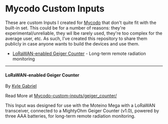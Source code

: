 # Mycodo Custom Inputs

These are custom Inputs I created for [Mycodo](https://github.com/kizniche/Mycodo) that don't quite fit with the built-in set. This could be for a number of reasons: they're experimental/unreliable, they wil lbe rarely used, they're too complex for the average user, etc. As such, I've created this repository to share them publicly in case anyone wants to build the devices and use them.

* [LoRaWAN-enabled Geiger Counter](#lorawan-enabled-geiger-counter) - Long-term remote radiation monitoring

---

#### LoRaWAN-enabled Geiger Counter

By [Kyle Gabriel](https://kylegabriel.com/)

Read More at [Mycodo-custom-inputs/geiger_counter/](https://github.com/kizniche/Mycodo-custom-inputs/tree/master/geiger%20counter)

This Input was designed for use with the Moteino Mega with a LoRaWAN transceiver, connected to a MightyOhm Geiger Counter (v1.0), powered by three AAA batteries, for long-term remote radiation monitoring.
